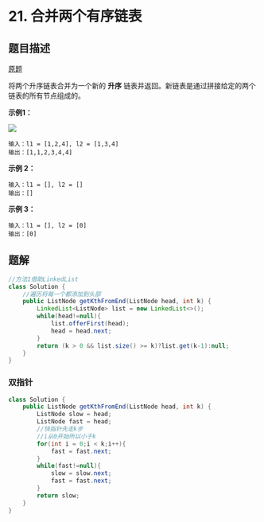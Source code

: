 # 21. 合并两个有序链表

## 题目描述

[原题](https://leetcode-cn.com/problems/merge-two-sorted-lists/)

将两个升序链表合并为一个新的 **升序** 链表并返回。新链表是通过拼接给定的两个链表的所有节点组成的。 

**示例1：**

![](https://assets.leetcode.com/uploads/2020/10/03/merge_ex1.jpg)

```text
输入：l1 = [1,2,4], l2 = [1,3,4]
输出：[1,1,2,3,4,4]
```

**示例 2：**

```
输入：l1 = [], l2 = []
输出：[]
```

**示例 3：**

```
输入：l1 = [], l2 = [0]
输出：[0]
```



## 题解

```java
//方法1借助LinkedList
class Solution {
    //遍历将每一个都添加到头部
    public ListNode getKthFromEnd(ListNode head, int k) {
        LinkedList<ListNode> list = new LinkedList<>();
        while(head!=null){
            list.offerFirst(head);
            head = head.next;
        }
        return (k > 0 && list.size() >= k)?list.get(k-1):null;
    }
}
```

### 双指针

```java
class Solution {
    public ListNode getKthFromEnd(ListNode head, int k) {
        ListNode slow = head;
        ListNode fast = head;
        //快指针先走k步 
        //i从0开始所以小于k
        for(int i = 0;i < k;i++){
            fast = fast.next;
        }
        while(fast!=null){
            slow = slow.next;
            fast = fast.next;
        }
        return slow;
    }
}
```



